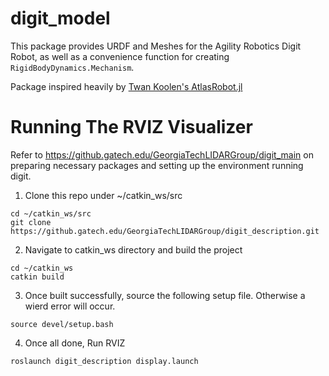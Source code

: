 # digit_model
This package provides URDF and Meshes for the Agility Robotics Digit Robot, as well as a convenience function for creating `RigidBodyDynamics.Mechanism`.

Package inspired heavily by [Twan Koolen's AtlasRobot.jl](https://github.com/tkoolen/AtlasRobot.jl)

# Running The RVIZ Visualizer
Refer to https://github.gatech.edu/GeorgiaTechLIDARGroup/digit_main on preparing necessary packages and setting up the environment running digit.

1. Clone this repo under ~/catkin_ws/src
```
cd ~/catkin_ws/src
git clone https://github.gatech.edu/GeorgiaTechLIDARGroup/digit_description.git
```
2. Navigate to catkin_ws directory and build the project
```
cd ~/catkin_ws
catkin build
```
3. Once built successfully, source the following setup file. Otherwise a wierd error will occur.
```
source devel/setup.bash
```

4. Once all done, Run RVIZ
```
roslaunch digit_description display.launch
```




